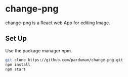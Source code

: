 # change-png

change-png is a React web App for editing Image.

## Set Up

Use the package manager npm.

```bash
git clone https://github.com/parduman/change-png.git
npm install
npm start
```